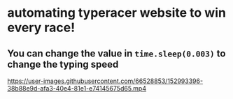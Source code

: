 # automating typeracer website to win every race!
## You can change the value in `time.sleep(0.003)` to change the typing speed

https://user-images.githubusercontent.com/66528853/152993396-38b88e9d-afa3-40e4-81e1-e74145675d65.mp4

